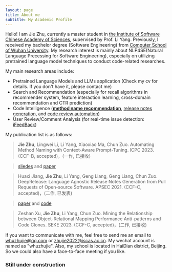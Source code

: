 ```yaml
---
layout: page
title: About me
subtitle: My Academic Profile
---
```


Hello! I am Jie Zhu, currently a master student in [the Institute of Software Chinese Academy of Sciences](http://www.iscas.ac.cn/), supervised by Prof. Li Yang. Previously, I received my bachelor degree (Software Engineering) from [Computer School of Wuhan University](http://cs.whu.edu.cn/). My research interest is mainly about NLP4SE(Natural Language Precessing for Software Engineering), especially on utilizing pretrained language model techniques to conduct code-related researches. 

My main research areas include:

- Pretrained Language Models and LLMs application (Check my cv for details. If you don't have it, please contact me)
- Search and Recommendation (especially for recall algorithms in recommender system, feature interaction learning, cross-domain recommendation and CTR prediction)
- Code Intelligence (**[method name recommendation](https://jasonzhu-whu.github.io/pdf/aumena_slides.pdf)**, [release notes generation](https://arxiv.org/pdf/2201.06720.pdf), and [code review automation](https://arxiv.org/pdf/2208.08014.pdf))
- User Review/Comment Analysis (for real-time issue detection: [iFeedBack](https://cloud.tencent.com/developer/article/1798426))

My publication list is as follows:

> **Jie Zhu**, Lingwei Li, Li Yang, Xiaoxiao Ma, Chun Zuo. Automating Method Naming with Context-Aware Prompt-Tuning. ICPC 2023. (CCF-B, accepted)，(一作, 已接收) 

> [sliedes](https://jasonzhu-whu.github.io/pdf/aumena_slides.pdf) and [paper](https://arxiv.org/pdf/2303.05771.pdf)

> Huaxi Jiang, **Jie Zhu**, Li Yang, Geng Liang, Geng Liang, Chun Zuo. DeepRelease: Language Agnostic Release Notes Generation from Pull Requests of Open-source Software. APSEC 2021. (CCF-C, accepted)，(二作, 已发表)

> [paper](https://arxiv.org/pdf/2201.06720.pdf) and [code](https://github.com/fgksgf/DeepRelease)

> Zeshan Xu, **Jie Zhu**, Li Yang, Chun Zuo. Mining the Relationship between Object-Relational Mapping Performance Anti-patterns and Code Clones. SEKE 2023. (CCF-C, accepted)，(二作, 已接收)

If you want to communicate with me, feel free to send me an email to whuzhujie@qq.com or zhujie2022@iscas.ac.cn. My wechat account is named as "whuzhujie". Also, my school is located in HaiDian district, Beijing. So we could also have a face-to-face meeting if you like.

### Still under construction
